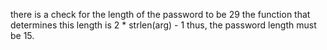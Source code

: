 
there is a check for the length of the password to be 29
the function that determines this length is 2 * strlen(arg) - 1
thus, the password length must be 15.

